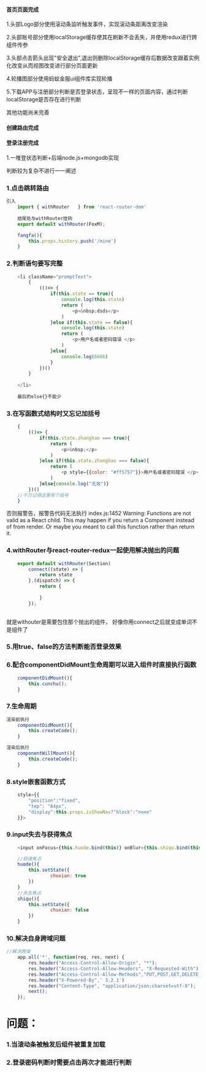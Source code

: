 #### 首页页面完成

1.头部Logo部分使用滚动条监听触发事件，实现滚动条距离改变渲染

2.头部账号部分使用localStorage缓存使其在刷新不会丢失，并使用redux进行跨组件传参

3.头部点击箭头出现"安全退出",退出则删除localStorage缓存后数据改变跟着实例化改变从而视图改变进行部分页面更新

4.轮播图部分使用蚂蚁金服ui组件库实现轮播

5.下载APP与注册部分判断是否登录状态，呈现不一样的页面内容，通过判断localStorage是否存在进行判断

其他功能尚未完善

#### 创建路由完成

#### 登录注册完成

1.一堆登状态判断+后端node.js+mongodb实现

判断较为复杂不进行一一阐述

### 1.点击跳转路由

```js
引入
	import { withRouter   } from 'react-router-dom'
	
	结尾处与withRouter挂钩
	export default withRouter(FoxM);
```
```js
	fangfa(){
		this.props.history.push('/mine')
	}
```
### 2.判断语句要写完整

```js
	<li className="promptText">
		{
			(()=> {
				if(this.state == true){
					console.log(this.state)
					return (
						<p>&nbsp;dsds</p>
					)
				}else if(this.state == false){
					console.log(this.state)
					return (
						<p>用户名或者密码错误 </p>
					)
				}else{
					console.log(6666)
				}
			})()
		}
		
	</li>
	
	最后的else{}不能少
```

### 3.在写函数式结构时又忘记加括号

```js
	{
		(()=> {
			if(this.state.zhanghao === true){
				return (
					<p>&nbsp;</p>
				)
			}else if(this.state.zhanghao === false){
				return (
					<p style={{color: "#ff5757"}}>用户名或者密码错误 </p>
				)
			}else{console.log("无效")}
		})()
	//千万记得这里有个括号
	}
```
否则报警告，报警告代码无法执行
	index.js:1452 Warning: Functions are not valid as a React child. This may happen if you return a Component instead of <Component /> from render. Or maybe you meant to call this function rather than return it.
	
### 4.withRouter与react-router-redux一起使用解决抛出的问题

```js
	export default withRouter(Section)
		connect((state) => {
			return state
		},(dispatch) => {
			return {
				
			}
		});
	
```
就是withouter是需要包住那个抛出的组件，
好像你用connect之后就变成单词不是组件了

### 5.用true、false的方法判断能否登录效果

### 6.配合componentDidMount生命周期可以进入组件时直接执行函数

```js
	componentDidMount(){
		this.cunchu();
	}
```

### 7.生命周期

```js
渲染前执行
	componentDidMount(){
		this.createCode();
	}
```

```js
渲染后执行
	componentWillMount(){
		this.createCode();
	}
```

### 8.style嵌套函数方式

```js
	style={{
		"position":"fixed",
		"top": "84px",
		"display":this.props.isShowNav?"block":"none"
	}}>
```

### 9.input失去与获得焦点

```js
	<input onFocus={this.huode.bind(this)} onBlur={this.shiqu.bind(this)} />
```

```js
	//获得焦点
	huode(){
		this.setState({
				chuxian: true
		})
	}
	//失去焦点
	shiqu(){
		this.setState({
				chuxian: false
		})
	}
```

### 10.解决自身跨域问题

```js
//解决跨域
	app.all('*', function(req, res, next) {
		res.header("Access-Control-Allow-Origin", "*");
		res.header("Access-Control-Allow-Headers", "X-Requested-With");
		res.header("Access-Control-Allow-Methods","PUT,POST,GET,DELETE,OPTIONS");
		res.header("X-Powered-By",' 3.2.1')
		res.header("Content-Type", "application/json;charset=utf-8");
		next();
	});
```


# 问题：
### 1.当滚动条被触发后组件被重复加载


### 2.登录密码判断时需要点击两次才能进行判断
